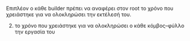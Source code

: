 Επιπλέον ο κάθε builder πρέπει να αναφέρει στον root το χρόνο που
χρειάστηκε για να ολοκληρώσει την εκτέλεσή του.

2. το χρόνο που χρειάστηκε για να ολοκληρώσει ο κάθε κόμβος–φύλλο την εργασία του